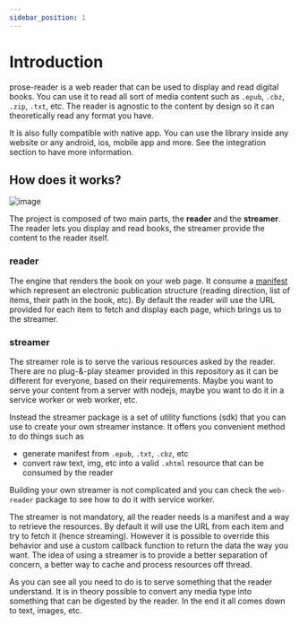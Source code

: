 ```yaml
---
sidebar_position: 1
---
```


# Introduction

prose-reader is a web reader that can be used to display and read digital books. You can use it to read all sort of media content such as `.epub`, `.cbz`, `.zip`, `.txt`, etc. The reader is agnostic to the content by design so it can theoretically read any format you have.

It is also fully compatible with native app. You can use the library inside any website or any android, ios, mobile app and more. See the integration section to have more information.


## How does it works?

![image](https://user-images.githubusercontent.com/1911240/121635379-1aad5c80-cac1-11eb-9ceb-ea39b1adb281.png)

The project is composed of two main parts, the **reader** and the **streamer**. The reader lets you display and read books, the streamer provide the content to the reader itself.

### reader
The engine that renders the book on your web page. It consume a [manifest](https://github.com/mbret/prose-reader/blob/master/packages/reader/src/types/Manifest.ts) which represent an electronic publication structure (reading direction, list of items, their path in the book, etc). By default the reader will use the URL provided for each item to fetch and display each page, which brings us to the streamer.

### streamer
The streamer role is to serve the various resources asked by the reader. There are no plug-&-play steamer provided in this repository as it can be different for everyone, based on their requirements. Maybe you want to serve your content from a server with nodejs, maybe you want to do it in a service worker or web worker, etc.

Instead the streamer package is a set of utility functions (sdk) that you can use to create your own streamer instance. It offers you convenient method to do things such as
- generate manifest from `.epub`, `.txt`, `.cbz`, etc
- convert raw text, img, etc into a valid `.xhtml` resource that can be consumed by the reader

Building your own streamer is not complicated and you can check the `web-reader` package to see how to do it with service worker.

The streamer is not mandatory, all the reader needs is a manifest and a way to retrieve the resources. By default it will use the URL from each item and try to fetch it (hence streaming). However it is possible to override this behavior and use a custom callback function to return the data the way you want. The idea of using a streamer is to provide a better separation of concern, a better way to cache and process resources off thread.

As you can see all you need to do is to serve something that the reader understand. It is in theory possible to convert any media type into something that can be digested by the reader. In the end it all comes down to text, images, etc.
